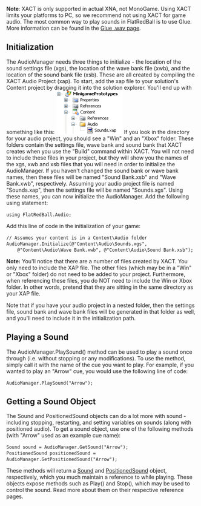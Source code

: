 **Note**: XACT is only supported in actual XNA, not MonoGame. Using XACT limits your platforms to PC, so we recommend not using XACT for game audio. The most common way to play sounds in FlatRedBall is to use Glue. More information can be found in the [Glue .wav page](/documentation/tools/glue-reference/files/glue-reference-files-wav-file-wav/.md).

## Initialization

The AudioManager needs three things to initialize - the location of the sound settings file (xgs), the location of the wave bank file (xwb), and the location of the sound bank file (xsb). These are all created by compiling the XACT Audio Project (xap). To start, add the xap file to your solution's Content project by dragging it into the solution explorer. You'll end up with something like this: ![AudioProject.png](/media/migrated_media-AudioProject.png) If you look in the directory for your audio project, you should see a "Win" and an "Xbox" folder. These folders contain the settings file, wave bank and sound bank that XACT creates when you use the "Build" command within XACT. You will not need to include these files in your project, but they will show you the names of the xgs, xwb and xsb files that you will need in order to initialize the AudioManager. If you haven't changed the sound bank or wave bank names, then these files will be named "Sound Bank.xsb" and "Wave Bank.xwb", respectively. Assuming your audio project file is named "Sounds.xap", then the settings file will be named "Sounds.xgs". Using these names, you can now initialize the AudioManager. Add the following using statement:

    using FlatRedBall.Audio;

Add this line of code in the initialization of your game:

    // Assumes your content is in a Content\Audio folder
    AudioManager.Initialize(@"Content\Audio\Sounds.xgs",
        @"Content\Audio\Wave Bank.xwb", @"Content\Audio\Sound Bank.xsb");

**Note:** You'll notice that there are a number of files created by XACT. You only need to include the XAP file. The other files (which may be in a "Win" or "Xbox" folder) do not need to be added to your project. Furthermore, when referencing these files, you do NOT need to include the Win or Xbox folder. In other words, pretend that they are sitting in the same directory as your XAP file.

Note that if you have your audio project in a nested folder, then the settings file, sound bank and wave bank files will be generated in that folder as well, and you'll need to include it in the initialization path.

## Playing a Sound

The AudioManager.PlaySound() method can be used to play a sound once through (i.e. without stopping or any modifications). To use the method, simply call it with the name of the cue you want to play. For example, if you wanted to play an "Arrow" cue, you would use the following line of code:

    AudioManager.PlaySound("Arrow");

## Getting a Sound Object

The Sound and PositionedSound objects can do a lot more with sound - including stopping, restarting, and setting variables on sounds (along with positioned audio). To get a sound object, use one of the following methods (with "Arrow" used as an example cue name):

    Sound sound = AudioManager.GetSound("Arrow");
    PositionedSound positionedSound = AudioManager.GetPositionedSound("Arrow");

These methods will return a [Sound](/frb/docs/index.php?title=FlatRedBall.Audio.Sound.md "FlatRedBall.Audio.Sound") and [PositionedSound](/frb/docs/index.php?title=FlatRedBall.Audio.PositionedSound.md "FlatRedBall.Audio.PositionedSound") object, respectively, which you much maintain a reference to while playing. These objects expose methods such as Play() and Stop(), which may be used to control the sound. Read more about them on their respective reference pages.

